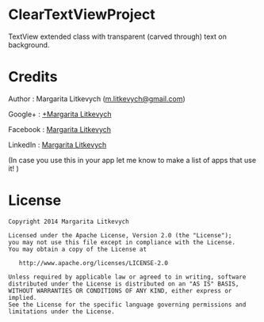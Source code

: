 ClearTextViewProject
====================

TextView extended class with transparent (carved through) text on background.

Credits
=======
Author : Margarita Litkevych (m.litkevych@gmail.com)

Google+ : [+Margarita Litkevych](https://plus.google.com/+MargaritaLitkevych)

Facebook : [Margarita Litkevych](https://www.facebook.com/margarita.litkevych)

LinkedIn : [Margarita Litkevych](ua.linkedin.com/pub/margarita-litkevych/74/281/a26/)

(In case you use this in your app let me know to make a list of apps that use it! )


License
=======

    Copyright 2014 Margarita Litkevych

    Licensed under the Apache License, Version 2.0 (the "License");
    you may not use this file except in compliance with the License.
    You may obtain a copy of the License at
    
       http://www.apache.org/licenses/LICENSE-2.0
    
    Unless required by applicable law or agreed to in writing, software
    distributed under the License is distributed on an "AS IS" BASIS,
    WITHOUT WARRANTIES OR CONDITIONS OF ANY KIND, either express or implied.
    See the License for the specific language governing permissions and
    limitations under the License.
